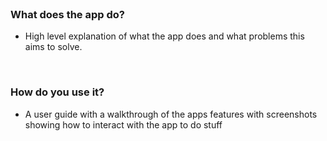 <br>

### What does the app do?
- High level explanation of what the app does and what problems this aims to solve.

<br>

### How do you use it?
- A user guide with a walkthrough of the apps features with screenshots showing how to interact with the app to do stuff

<br>
